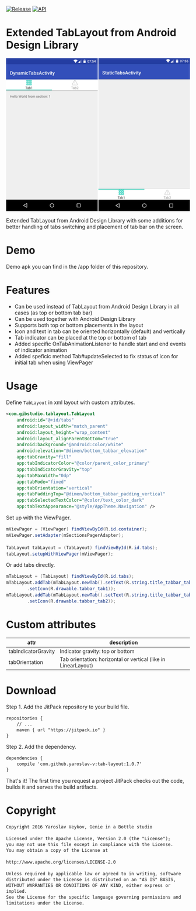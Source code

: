 [![Release](https://img.shields.io/github/release/yaroslav-v/tab-layout.svg?label=JitPack)](https://jitpack.io/#yaroslav-v/tab-layout) [![API](https://img.shields.io/badge/API-14%2B-brightgreen.svg?style=flat)](https://android-arsenal.com/api?level=14)

# Extended TabLayout from Android Design Library

![Extended TabLayout](resources/assets/readme_1.jpg)

Extended TabLayout from Android Design Library with some additions for better handling of tabs switching and placement of tab bar on the screen.

# Demo

Demo apk you can find in the /app folder of this repository.

# Features

* Can be used instead of TabLayout from Android Design Library in all cases (as top or bottom tab bar)
* Can be used together with Android Design Library
* Supports both top or bottom placements in the layout
* Icon and text in tab can be oriented horizontally (default) and vertically
* Tab indicator can be placed at the top or bottom of tab
* Added specific OnTabAnimationListener to handle start and end events of indicator animation
* Added speficic method Tab#updateSelected to fix status of icon for initial tab when using ViewPager

# Usage

Define `TabLayout` in xml layout with custom attributes.
```xml
<com.gibstudio.tablayout.TabLayout
    android:id="@+id/tabs"
    android:layout_width="match_parent"
    android:layout_height="wrap_content"
    android:layout_alignParentBottom="true"
    android:background="@android:color/white"
    android:elevation="@dimen/bottom_tabbar_elevation"
    app:tabGravity="fill"
    app:tabIndicatorColor="@color/parent_color_primary"
    app:tabIndicatorGravity="top"
    app:tabMaxWidth="0dp"
    app:tabMode="fixed"
    app:tabOrientation="vertical"
    app:tabPaddingTop="@dimen/bottom_tabbar_padding_vertical"
    app:tabSelectedTextColor="@color/text_color_dark"
    app:tabTextAppearance="@style/AppTheme.Navigation" />
```

Set up with the ViewPager.
```java
mViewPager = (ViewPager) findViewById(R.id.container);
mViewPager.setAdapter(mSectionsPagerAdapter);

TabLayout tabLayout = (TabLayout) findViewById(R.id.tabs);
tabLayout.setupWithViewPager(mViewPager);
```

Or add tabs directly.
```java
mTabLayout = (TabLayout) findViewById(R.id.tabs);
mTabLayout.addTab(mTabLayout.newTab().setText(R.string.title_tabbar_tab1)
        .setIcon(R.drawable.tabbar_tab1));
mTabLayout.addTab(mTabLayout.newTab().setText(R.string.title_tabbar_tab2)
        .setIcon(R.drawable.tabbar_tab2));
```

# Custom attributes

| attr  | description |
| ------------- | ------------- |
| tabIndicatorGravity    | Indicator gravity: top or bottom |
| tabOrientation   | Tab orientation: horizontal or vertical (like in LinearLayout) | 


# Download

Step 1. Add the JitPack repository to your build file.
```
repositories {
    // ...
    maven { url "https://jitpack.io" }
}
```

Step 2. Add the dependency.
```
dependencies {
    compile 'com.github.yaroslav-v:tab-layout:1.0.7'
}
```

That's it! The first time you request a project JitPack checks out the code, builds it and serves the build artifacts. 

# Copyright
```
Copyright 2016 Yaroslav Veykov, Genie in a Bottle studio

Licensed under the Apache License, Version 2.0 (the "License");
you may not use this file except in compliance with the License.
You may obtain a copy of the License at

http://www.apache.org/licenses/LICENSE-2.0

Unless required by applicable law or agreed to in writing, software
distributed under the License is distributed on an "AS IS" BASIS,
WITHOUT WARRANTIES OR CONDITIONS OF ANY KIND, either express or implied.
See the License for the specific language governing permissions and
limitations under the License.
```
